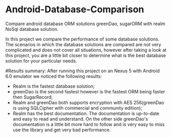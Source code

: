 # Android-Database-Comparison
Compare android database ORM solutions greenDao,  sugarORM with realm NoSql database solution.

In this project we compare the performance of some database solutions. The scenarios in which the database solutions are compared are not very complicated 
and does not cover all situations, however after taking a look at this project, you are a little bit closer to determine what is the best database solution for
your particular needs.

#Results summary:
After running this project on an Nexus 5 with Android 6.0 emulator we noticed the following results:
- Realm is the fastest database solution;
- greenDao is the second fastest however is the fastest ORM being faster then SugarRecord;
- Realm and greenDao both supports encryption with AES 256(greenDao is using SQLCipher with commercial and community edition);
- Realm has the best documentation. The documentation is up-to-date and easy to read and understand. On the other side greenDao's documentation
is a little bit more hard to follow and is very easy to miss use the library and get very bad performance.
